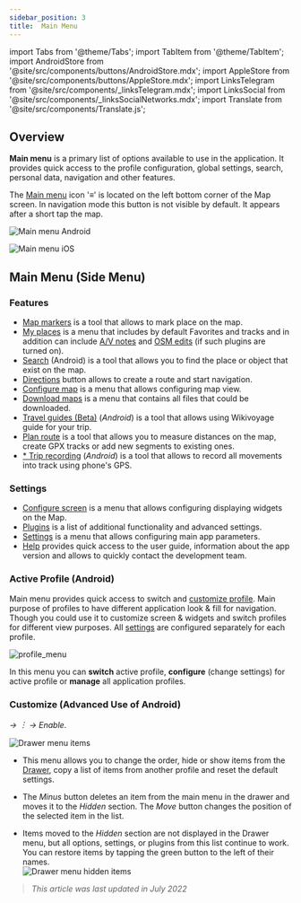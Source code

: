 ```yaml
---
sidebar_position: 3
title:  Main Menu
---
```


import Tabs from '@theme/Tabs';
import TabItem from '@theme/TabItem';
import AndroidStore from '@site/src/components/buttons/AndroidStore.mdx';
import AppleStore from '@site/src/components/buttons/AppleStore.mdx';
import LinksTelegram from '@site/src/components/_linksTelegram.mdx';
import LinksSocial from '@site/src/components/_linksSocialNetworks.mdx';
import Translate from '@site/src/components/Translate.js';



## Overview

**Main menu** is a primary list of options available to use in the application. It provides quick access to the profile configuration, global settings, search, personal data, navigation and other features.

The [Main menu](../widgets/map-buttons.md#main-menu) icon '&#8801;' is located on the left bottom corner of the Map screen. In navigation mode this button is not visible by default. It appears after a short tap the map.

<Tabs groupId="operating-systems">

<TabItem value="android" label="Android">

![Main menu Android](@site/static/img/menu/main_menu_android.png)

</TabItem>

<TabItem value="ios" label="iOS">

![Main menu iOS](@site/static/img/menu/main_menu_ios.png)

</TabItem>

</Tabs>


## Main Menu (Side Menu)

### Features

- [Map markers](../personal/markers.md) is a tool that allows to mark place on the map.
- [My places](../personal/myplaces.md) is a menu that includes by default Favorites and tracks and in addition can include [A/V notes](../plugins/audio-video-notes.md) and [OSM edits](../plugins/osm-editing.md) (if such plugins are turned on).
- [Search](../search/index.md) (Android) is a tool that allows you to find the place or object that exist on the map.
- [Directions](../widgets/map-buttons.md#directions) button allows to create a route and start navigation.
- [Configure map](../map/configure-map-menu.md) is a menu that allows configuring map view.
- [Download maps](../start-with/download-maps.md) is a menu that contains all files that could be downloaded.
- [Travel guides (Beta)](../plan-route/travel-guides.md) (*Android*) is a tool that allows using Wikivoyage guide for your trip.
- [Plan route](../plan-route/create-route.md) is a tool that allows you to measure distances on the map, create GPX tracks or add new segments to existing ones.
- [* Trip recording](../plugins/trip-recording.md) (*Android*) is a tool that allows to record all movements into track using phone's GPS.

### Settings

- [Configure screen](../widgets/configure-screen.md) is a menu that allows configuring displaying widgets on the Map.
- [Plugins](../plugins/index.md#configure-a-plugin) is a list of additional functionality and advanced settings.
- [Settings](../personal/global-settings.md) is a menu that allows configuring main app parameters.
- [Help](./first-steps.md#offline-help) provides quick access to the user guide, information about the app version and allows to quickly contact the development team.

### Active Profile (Android)

Main menu provides quick access to switch and [customize profile](../personal/profiles.md). Main purpose of profiles to have different application look & fill for navigation. Though you could use it to customize screen & widgets and switch profiles for different view purposes. All [settings](../personal/profiles.md) are configured separately for each profile.

![profile_menu](@site/static/img/menu/profile_menu.png)

In this menu you can **switch** active profile, **configure** (change settings) for active profile or **manage** all application profiles.


### Customize (Advanced Use of Android)

*<Translate android="true" ids="shared_string_menu,configure_profile,ui_customization,shared_string_drawer"/> →  &#65049; → Enable*.  

![Drawer menu items ](@site/static/img/settings/drawer_menu_correct.png)  

- This menu allows you to change the order, hide or show items from the [Drawer](../personal/profiles.md#drawer), copy a list of items from another profile and reset the default settings.  

- The *Minus* button deletes an item from the main menu in the drawer and moves it to the *Hidden* section. The *Move* button changes the position of the selected item in the list.  

- Items moved to the *Hidden* section are not displayed in the Drawer menu, but all options, settings, or plugins from this list continue to work. You can restore items by tapping the green button to the left of their names.  
    ![Drawer menu hidden items ](@site/static/img/settings/drawer_menu_hidden_items.png)

> *This article was last updated in July 2022*
